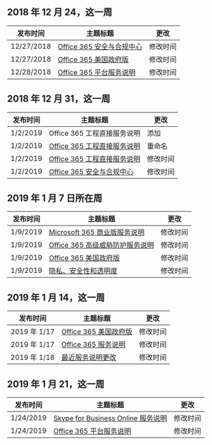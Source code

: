 <!-- This file is generated automatically each week. Changes made to this file will be overwritten.-->




## <a name="week-of-december-24-2018"></a>2018 年 12 月 24，这一周


| 发布时间 |主题标题 | 更改 |
|------|------------|--------|
| 12/27/2018 | [Office 365 安全与合规中心](/Office365/ServiceDescriptions/office-365-platform-service-description/office-365-securitycompliance-center) | 修改时间 |
| 12/27/2018 | [Office 365 美国政府版](/Office365/ServiceDescriptions/office-365-platform-service-description/office-365-us-government/office-365-us-government) | 修改时间 |
| 12/28/2018 | [Office 365 平台服务说明](/Office365/ServiceDescriptions/office-365-platform-service-description/office-365-platform-service-description) | 修改时间 |


## <a name="week-of-december-31-2018"></a>2018 年 12 月 31，这一周


| 发布时间 |主题标题 | 更改 |
|------|------------|--------|
| 1/2/2019 | Office 365 工程直接服务说明 | 添加 |
| 1/2/2019 | [Office 365 工程直接服务说明](/Office365/ServiceDescriptions/office-365-engineering-direct-service-description) | 重命名 |
| 1/2/2019 | [Office 365 工程直接服务说明](/Office365/ServiceDescriptions/office-365-engineering-direct-service-description) | 修改时间 |
| 1/2/2019 | [Office 365 安全与合规中心](/Office365/ServiceDescriptions/office-365-platform-service-description/office-365-securitycompliance-center) | 修改时间 |


## <a name="week-of-january-07-2019"></a>2019 年 1 月 7 日所在周


| 发布时间 |主题标题 | 更改 |
|------|------------|--------|
| 1/9/2019 | [Microsoft 365 商业版服务说明](/Office365/ServiceDescriptions/microsoft-365-business-service-description) | 修改时间 |
| 1/9/2019 | [Office 365 高级威胁防护服务说明](/Office365/ServiceDescriptions/office-365-advanced-threat-protection-service-description) | 修改时间 |
| 1/9/2019 | [Office 365 美国政府版](/Office365/ServiceDescriptions/office-365-platform-service-description/office-365-us-government/office-365-us-government) | 修改时间 |
| 1/9/2019 | [隐私、安全性和透明度](/Office365/ServiceDescriptions/office-365-platform-service-description/privacy-security-and-transparency) | 修改时间 |


## <a name="week-of-january-14-2019"></a>2019 年 1 月 14，这一周


| 发布时间 |主题标题 | 更改 |
|------|------------|--------|
| 2019 年 1/17 | [Office 365 美国政府版](/Office365/ServiceDescriptions/office-365-platform-service-description/office-365-us-government/office-365-us-government) | 修改时间 |
| 2019 年 1/17 | [Office 365 服务说明](/Office365/ServiceDescriptions/office-365-service-descriptions-technet-library) | 修改时间 |
| 2019 年 1/18 | [最近服务说明更改](/Office365/ServiceDescriptions/recent-service-descriptions-changes) | 修改时间 |


## <a name="week-of-january-21-2019"></a>2019 年 1 月 21，这一周


| 发布时间 |主题标题 | 更改 |
|------|------------|--------|
| 1/24/2019 | [Skype for Business Online 服务说明](/Office365/ServiceDescriptions/skype-for-business-online-service-description/skype-for-business-online-service-description) | 修改时间 |
| 1/24/2019 | [Office 365 平台服务说明](/Office365/ServiceDescriptions/office-365-platform-service-description/office-365-platform-service-description) | 修改时间 |
